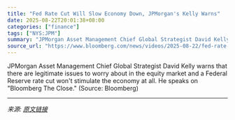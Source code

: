 ```yaml
---
title: "Fed Rate Cut Will Slow Economy Down, JPMorgan's Kelly Warns"
date: 2025-08-22T20:01:38+08:00
categories: ["finance"]
tags: ["NYS:JPM"]
summary: "JPMorgan Asset Management Chief Global Strategist David Kelly warns that there are legitimate issues to worry about in the equity market and a Federal Reserve rate cut won't stimulate the economy at a"
source_url: "https://www.bloomberg.com/news/videos/2025-08-22/fed-rate-cut-slows-economy-down-jpmorgan-s-kelly-warns-video"
---
```


JPMorgan Asset Management Chief Global Strategist David Kelly warns that there are legitimate issues to worry about in the equity market and a Federal Reserve rate cut won't stimulate the economy at all. He speaks on "Bloomberg The Close." (Source: Bloomberg)

---

*来源: [原文链接](https://www.bloomberg.com/news/videos/2025-08-22/fed-rate-cut-slows-economy-down-jpmorgan-s-kelly-warns-video)*
